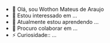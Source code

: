 - 👋 Olá, sou Wothon Mateus de Araujo
- 👀 Estou interessado em ...
- 🌱 Atualmente estou aprendendo ...
- 💞️ Procuro colaborar em  ...
- ⚡ Curiosidade:: ...

<!---
Wothon Mateus/lWothon Mateus is a  special repository because its README.md` (this file) apears on your GitHub profile.
You can clicking the Preview link to take a look at your changs. 
--->
